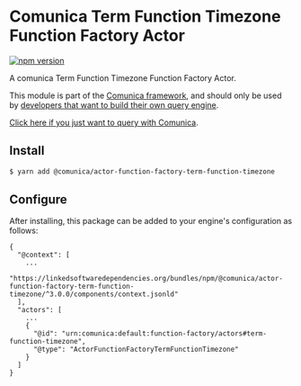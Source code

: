 # Comunica Term Function Timezone Function Factory Actor

[![npm version](https://badge.fury.io/js/%40comunica%2Factor-function-factory-term-function-timezone.svg)](https://www.npmjs.com/package/@comunica/actor-function-factory-term-function-timezone)

A comunica Term Function Timezone Function Factory Actor.

This module is part of the [Comunica framework](https://github.com/comunica/comunica),
and should only be used by [developers that want to build their own query engine](https://comunica.dev/docs/modify/).

[Click here if you just want to query with Comunica](https://comunica.dev/docs/query/).

## Install

```bash
$ yarn add @comunica/actor-function-factory-term-function-timezone
```

## Configure

After installing, this package can be added to your engine's configuration as follows:
```text
{
  "@context": [
    ...
    "https://linkedsoftwaredependencies.org/bundles/npm/@comunica/actor-function-factory-term-function-timezone/^3.0.0/components/context.jsonld"
  ],
  "actors": [
    ...
    {
      "@id": "urn:comunica:default:function-factory/actors#term-function-timezone",
      "@type": "ActorFunctionFactoryTermFunctionTimezone"
    }
  ]
}
```
